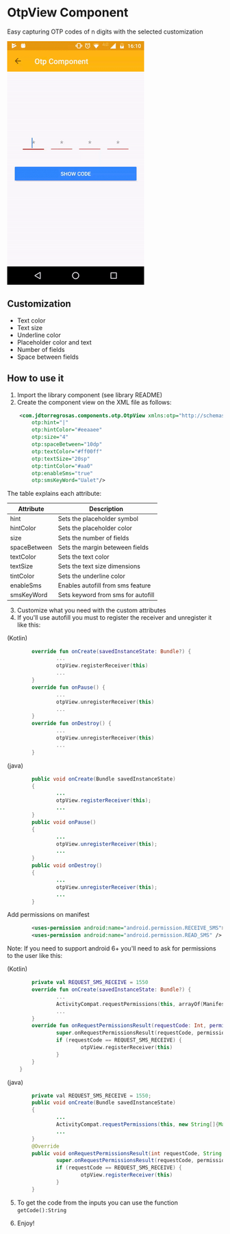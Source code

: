 # OtpView Component
Easy capturing OTP codes of n digits with the selected customization

![otp gif preview](./otp.gif)
## Customization
- Text color
- Text size
- Underline color
- Placeholder color and text
- Number of fields
- Space between fields

## How to use it
1. Import the library component (see library README)
2. Create the component view on the XML file as follows:
```xml
    <com.jdtorregrosas.components.otp.OtpView xmlns:otp="http://schemas.android.com/apk/res-auto"
        otp:hint="|"
        otp:hintColor="#eeaaee"
        otp:size="4"
        otp:spaceBetween="10dp"
        otp:textColor="#ff00ff"
        otp:textSize="20sp"
        otp:tintColor="#aa0"
        otp:enableSms="true"
        otp:smsKeyWord="Ualet"/>
```

The table explains each attribute:

|     Attribute     |           Description              |
| ----------------- | ---------------------------------- |
| hint              | Sets the placeholder symbol        |
| hintColor         | Sets the placeholder color         |
| size              | Sets the number of fields          |
| spaceBetween      | Sets the margin beteween fields    |
| textColor         | Sets the text color                |
| textSize          | Sets the text size dimensions      |
| tintColor         | Sets the underline color           |
| enableSms         | Enables autofill from sms feature  |
| smsKeyWord        | Sets keyword from sms for autofill |

3. Customize what you need with the custom attributes
4. If you'll use autofill you must to register the receiver and unregister it like this:

(Kotlin)
```kotlin
        override fun onCreate(savedInstanceState: Bundle?) {
                ...
                otpView.registerReceiver(this)
                ...
        }
        override fun onPause() {
                ...
                otpView.unregisterReceiver(this)
                ...
        }
        override fun onDestroy() {
                ...
                otpView.unregisterReceiver(this)
                ...
        }
```
(java)
```java
        public void onCreate(Bundle savedInstanceState)
        {
                ...
                otpView.registerReceiver(this);
                ...
        }
        public void onPause()
        {
                ...
                otpView.unregisterReceiver(this);
                ...
        }
        public void onDestroy()
        {
                ...
                otpView.unregisterReceiver(this);
                ...
        }
```

Add permissions on manifest

```xml
        <uses-permission android:name="android.permission.RECEIVE_SMS"></uses-permission>
        <uses-permission android:name="android.permission.READ_SMS" />
```
Note:
If you need to support android 6+ you'll need to ask for permissions to the user like this:

(Kotlin)
```kotlin
        private val REQUEST_SMS_RECEIVE = 1550
        override fun onCreate(savedInstanceState: Bundle?) {
                ...
                ActivityCompat.requestPermissions(this, arrayOf(Manifest.permission.RECEIVE_SMS), REQUEST_SMS_RECEIVE)
                ...
        }
        override fun onRequestPermissionsResult(requestCode: Int, permissions: Array<out String>, grantResults: IntArray) {
                super.onRequestPermissionsResult(requestCode, permissions, grantResults)
                if (requestCode == REQUEST_SMS_RECEIVE) {
                        otpView.registerReceiver(this)
                }
        }
    }
```
(java)
```java
        private val REQUEST_SMS_RECEIVE = 1550;
        public void onCreate(Bundle savedInstanceState)
        {
                ...
                ActivityCompat.requestPermissions(this, new String[]{Manifest.permission.RECEIVE_SMS}, REQUEST_SMS_RECEIVE);
                ...
        }
        @Override
        public void onRequestPermissionsResult(int requestCode, String permissions[], int[] grantResults) {
                super.onRequestPermissionsResult(requestCode, permissions, grantResults);
                if (requestCode == REQUEST_SMS_RECEIVE) {
                        otpView.registerReceiver(this)
                }
        }
```

5. To get the code from the inputs you can use the function ```getCode():String```

5. Enjoy!


